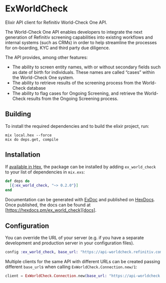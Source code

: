 # ExWorldCheck

Elixir API client for Refinitiv World-Check One API.

The World-Check One API enables developers to integrate the next generation of Refinitiv screening capabilities into existing workflows and internal systems (such as CRMs) in order to help streamline the processes for on-boarding, KYC and third party due diligence.

The API provides, among other features:

- The ability to screen entity names, with or without secondary fields such as date of birth for individuals. These names are called “cases” within the World-Check One system.
- The ability to retrieve results of the screening process from the World-Check database
- The ability to flag cases for Ongoing Screening, and retrieve the World-Check results from the Ongoing Screening process.

## Building

To install the required dependencies and to build the elixir project, run:

```console
mix local.hex --force
mix do deps.get, compile
```

## Installation

If [available in Hex][], the package can be installed by adding `ex_world_check` to
your list of dependencies in `mix.exs`:

```elixir
def deps do
  [{:ex_world_check, "~> 0.2.0"}]
end
```

Documentation can be generated with [ExDoc][] and published on [HexDocs][]. Once published, the docs can be found at
[https://hexdocs.pm/ex_world_check][docs].

## Configuration

You can override the URL of your server (e.g. if you have a separate development and production server in your
configuration files).

```elixir
config :ex_world_check, base_url: "https://api-worldcheck.refinitiv.com/v2"
```

Multiple clients for the same API with different URLs can be created passing different `base_url`s when calling
`ExWorldCheck.Connection.new/1`:

```elixir
client = ExWorldCheck.Connection.new(base_url: "https://api-worldcheck.refinitiv.com/v2")
```

[exdoc]: https://github.com/elixir-lang/ex_doc
[hexdocs]: https://hexdocs.pm
[available in hex]: https://hex.pm/docs/publish
[docs]: https://hexdocs.pm/ex_world_check
